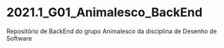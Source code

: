 # 2021.1_G01_Animalesco_BackEnd
Repositório de BackEnd do grupo Animalesco da disciplina de Desenho de Software
